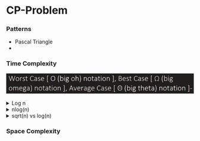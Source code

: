 # CP-Problem

### Patterns
- Pascal Triangle 
- 

### Time Complexity 
![](img/Time_Complexity.png)
<details>
<summary> Log n </summary>

![log n](img/Log(n).png)

</details>

<details>
<summary> nlog(n) </summary>

![](img/nlog(N)_1.png)
![](img/nlog(N)_2.png)

</details>

<details>
<summary> sqrt(n) vs log(n) </summary>

![sqrt(n) vs log(n)](img/nlog(N)_2.png)
</details>




### Space Complexity 
